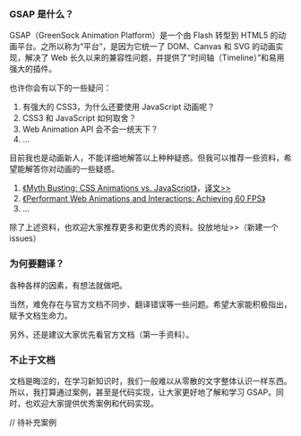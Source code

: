### GSAP 是什么？

GSAP（GreenSock Animation Platform）是一个由 Flash 转型到 HTML5 的动画平台。之所以称为“平台”，是因为它统一了 DOM、Canvas 和 SVG 的动画实现，解决了 Web 长久以来的兼容性问题，并提供了“时间轴（Timeline）”和易用强大的插件。

也许你会有以下的一些疑问：

1. 有强大的 CSS3，为什么还要使用 JavaScript 动画呢？
2. CSS3 和 JavaScript 如何取舍？
3. Web Animation API 会不会一统天下？
4. ...

目前我也是动画新人，不能详细地解答以上种种疑惑。但我可以推荐一些资料，希望能解答你对动画的一些疑惑。

1. [《Myth Busting: CSS Animations vs. JavaScript》](https://css-tricks.com/myth-busting-css-animations-vs-javascript/)，[译文&gt;&gt;](https://github.com/classicemi/blog/issues/3)
2. [《Performant Web Animations and Interactions: Achieving 60 FPS》](https://blog.algolia.com/performant-web-animations/)
3. ...

除了上述资料，也欢迎大家推荐更多和更优秀的资料。投放地址&gt;&gt;（新建一个issues）





### 为何要翻译？

各种各样的因素，有想法就做吧。

当然，难免存在与官方文档不同步、翻译错误等一些问题。希望大家能积极指出，赋予文档生命力。

另外，还是建议大家优先看官方文档（第一手资料）。

### 不止于文档

文档是晦涩的，在学习新知识时，我们一般难以从零散的文字整体认识一样东西。所以，我打算通过案例，甚至是代码实现，让大家更好地了解和学习 GSAP。同时，也欢迎大家提供优秀案例和代码实现。

// 待补充案例

### 



